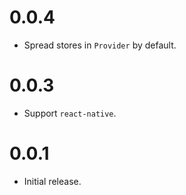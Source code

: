 # 0.0.4

- Spread stores in `Provider` by default.

# 0.0.3

- Support `react-native`.

# 0.0.1

- Initial release.
